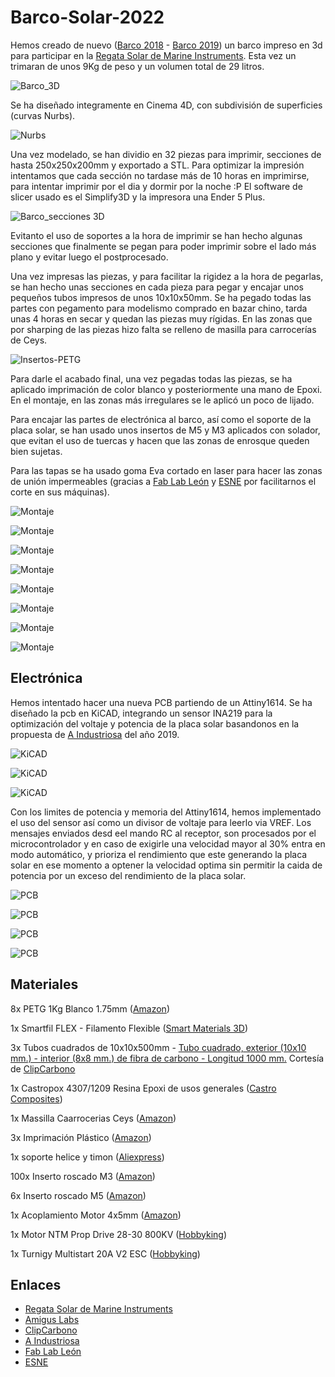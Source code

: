 # Barco-Solar-2022

Hemos creado de nuevo (<a href="https://www.amiguslabs.org/portfolio_page/barco-solar/" target="_blank">Barco 2018</a> -  <a href="https://www.amiguslabs.org/portfolio_page/amigus-labs-barco-solar19/" target="_blank">Barco 2019</a>) un barco impreso en 3d para participar en la <a href="http://regatasolar.org" target="_blank">Regata Solar de Marine Instruments</a>. Esta vez un trimaran de unos 9Kg de peso y un volumen total de 29 litros.

![Barco_3D](imagenes/cinema_4d_barco.png)

Se ha diseñado integramente en Cinema 4D, con subdivisión de superficies (curvas Nurbs).

![Nurbs](imagenes/barco_todo_nurbs.png)

Una vez modelado, se han dividio en 32 piezas para imprimir, secciones de hasta 250x250x200mm y exportado a STL. Para optimizar la impresión intentamos que cada sección no tardase más de 10 horas en imprimirse, para intentar imprimir por el dia y dormir por la noche :P El software de slicer usado es el Simplify3D y la impresora una Ender 5 Plus.

![Barco_secciones 3D](imagenes/barco_partes.png)

Evitanto el uso de soportes a la hora de imprimir se han hecho algunas secciones que finalmente se pegan para poder imprimir sobre el lado más plano y evitar luego el postprocesado.

Una vez impresas las piezas, y para facilitar la rigidez a la hora de pegarlas, se han hecho unas secciones en cada pieza para pegar y encajar unos pequeños tubos impresos de unos 10x10x50mm. Se ha pegado todas las partes con pegamento para modelismo comprado en bazar chino, tarda unas 4 horas en secar y quedan las piezas muy rígidas. En las zonas que por sharping de las piezas hizo falta se relleno de masilla para carrocerías de Ceys. 

![Insertos-PETG](imagenes/1-inserto_petg.png)

Para darle el acabado final, una vez pegadas todas las piezas, se ha aplicado imprimación de color blanco y posteriormente una mano de Epoxi. En el montaje, en las zonas más irregulares se le aplicó un poco de lijado.

Para encajar las partes de electrónica al barco, así como el soporte de la placa solar, se han usado unos insertos de M5 y M3 aplicados con solador, que evitan el uso de tuercas y hacen que las zonas de enrosque queden bien sujetas.

Para las tapas se ha usado goma Eva cortado en laser para hacer las zonas de unión impermeables (gracias a <a href="https://fablableon.org" target="_blank">Fab Lab León</a> y <a href="https://www.esne.es" target="_blank">ESNE</a> por facilitarnos el corte en sus máquinas).

![Montaje](imagenes/montaje7.png)

![Montaje](imagenes/montaje.jpg)

![Montaje](imagenes/montaje1.png)

![Montaje](imagenes/montaje2.png)

![Montaje](imagenes/montaje3.png)

![Montaje](imagenes/montaje4.png)

![Montaje](imagenes/montaje5.png)

![Montaje](imagenes/montaje6.png)


## Electrónica

Hemos intentado hacer una nueva PCB partiendo de un Attiny1614. Se ha diseñado la pcb en KiCAD, integrando un sensor INA219 para la optimización del voltaje y potencia de la placa solar basandonos en la propuesta de <a href="https://github.com/aindustriosa/Solar_MPPT_board" target="_blank">A Industriosa</a> del año 2019.

![KiCAD](imagenes/kicad1.png)

![KiCAD](imagenes/kicad2.png)

![KiCAD](imagenes/kicad3.png)

Con los limites de potencia y memoria del Attiny1614, hemos implementado el uso del sensor así como un divisor de voltaje para leerlo via VREF. Los mensajes enviados desd eel mando RC al receptor, son procesados por el microcontrolador y en caso de exigirle una velocidad mayor al 30% entra en modo automático, y prioriza el rendimiento que este generando la placa solar en ese momento a optener la velocidad optima sin permitir la caida de potencia por un exceso del rendimiento de la placa solar.

![PCB](imagenes/pcb.png)

![PCB](imagenes/pcb1.png)

![PCB](imagenes/pcb2.png)

![PCB](imagenes/pcb3.png)

## Materiales

8x PETG 1Kg Blanco 1.75mm (<a href="https://www.amazon.es/dp/B08C4YP5RS/ref=twister_B08HSFRV2M?_encoding=UTF8&th=1" target="_blank">Amazon</a>)

1x Smartfil FLEX - Filamento Flexible (<a href="https://www.smartmaterials3d.com/flex-filamento#/1-tamano-s_330g/26-diametro-175_mm/29-color-sapphire" target="_blank">Smart Materials 3D</a>)
  
3x Tubos cuadrados de 10x10x500mm - <a href="https://www.clipcarbono.com/es/home/947-tubo-exterior-cuadrado-10x10-mm-interior-cuadrado-8x8-mm-de-fibra-de-carbono-longitud-1000-mm.html" target="_blank">Tubo cuadrado, exterior (10x10 mm.) - interior (8x8 mm.) de fibra de carbono - Longitud 1000 mm.</a> Cortesía de <a href="https://www.clipcarbono.com" target="_blank">ClipCarbono</a>

1x Castropox 4307/1209 Resina Epoxi de usos generales (<a href="https://www.castrocompositesshop.com/es/resinas/1099-resina-epoxi-castropox-43071209.html" target="_blank">Castro Composites</a>)

1x Massilla Caarrocerias Ceys (<a href="https://www.amazon.es/Desconocido-M59016-Adhesivo-masilla-carrocerias/dp/B00ITVXML6" target="_blank">Amazon</a>)

3x Imprimación Plástico (<a href="https://www.amazon.es/MTN-IMPRIMACIÓN-PLÁSTICOS-400-ML/dp/B00WG2K6W2/ref=sr_1_15?__mk_es_ES=ÅMÅŽÕÑ&crid=2E2QZXNCDXAI6&keywords=imprimacion&qid=1655512005&sprefix=imprimacion%2Caps%2C124&sr=8-15" target="_blank">Amazon</a>)

1x soporte helice y timon (<a href="https://es.aliexpress.com/item/32901476708.html" target="_blank">Aliexpress</a>)

100x Inserto roscado M3 (<a href="https://www.amazon.es/gp/product/B08BCRZZS3/ref=ppx_yo_dt_b_asin_title_o00_s00?ie=UTF8&th=1" target="_blank">Amazon</a>)

6x Inserto roscado M5 (<a href="https://www.amazon.es/gp/product/B07YSVXWS8/ref=ppx_yo_dt_b_asin_title_o00_s00?ie=UTF8&th=1" target="_blank">Amazon</a>)

1x Acoplamiento Motor 4x5mm (<a href="https://www.amazon.es/gp/product/B09LV3KD4H/ref=ppx_yo_dt_b_asin_title_o05_s00?ie=UTF8&th=1" target="_blank">Amazon</a>)

1x Motor NTM Prop Drive 28-30 800KV (<a href="https://hobbyking.com/es_es/propdrive-v2-2830-800kv-brushless-outrunner-motor.html" target="_blank">Hobbyking</a>)

1x Turnigy Multistart 20A V2 ESC (<a href="https://hobbyking.com/es_es/turnigy-multistar-20a-v2-esc-with-blheli-and-4a-lbec-2-6s.html" target="_blank">Hobbyking</a>)

## Enlaces

- <a href="http://regatasolar.org" target="_blank">Regata Solar de Marine Instruments</a>
- <a href="https://www.amiguslabs.org" target="_blank">Amigus Labs</a>
- <a href="https://www.clipcarbono.com" target="_blank">ClipCarbono</a>
- <a href="http://aindustriosa.org" target="_blank">A Industriosa</a>
- <a href="https://fablableon.org" target="_blank">Fab Lab León</a>
- <a href="https://www.esne.es" target="_blank">ESNE</a>


